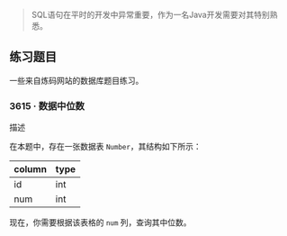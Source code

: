 ### 

> SQL语句在平时的开发中异常重要，作为一名Java开发需要对其特别熟悉。
>

## 练习题目

一些来自炼码网站的数据库题目练习。

### 3615 · 数据中位数

描述

在本题中，存在一张数据表 `Number`，其结构如下所示：

| column | type |
| :----- | :--- |
| id     | int  |
| num    | int  |

现在，你需要根据该表格的 `num` 列，查询其中位数。



